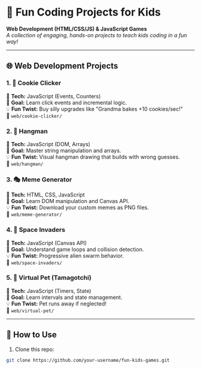 # 🚀 Fun Coding Projects for Kids  
**Web Development (HTML/CSS/JS) & JavaScript Games**  
*A collection of engaging, hands-on projects to teach kids coding in a fun way!*  

---

## 🌐 **Web Development Projects**  

### 1. 🍪 **Cookie Clicker**  
📌 **Tech:** JavaScript (Events, Counters)  
🎯 **Goal:** Learn click events and incremental logic.  
💡 **Fun Twist:** Buy silly upgrades like "Grandma bakes +10 cookies/sec!"  
📂 `web/cookie-clicker/`  

### 2. 🎯 **Hangman**  
📌 **Tech:** JavaScript (DOM, Arrays)  
🎯 **Goal:** Master string manipulation and arrays.  
💡 **Fun Twist:** Visual hangman drawing that builds with wrong guesses.  
📂 `web/hangman/`  

### 3. 🎭 **Meme Generator**  
📌 **Tech:** HTML, CSS, JavaScript  
🎯 **Goal:** Learn DOM manipulation and Canvas API.  
💡 **Fun Twist:** Download your custom memes as PNG files.  
📂 `web/meme-generator/`  

### 4. 👾 **Space Invaders**  
📌 **Tech:** JavaScript (Canvas API)  
🎯 **Goal:** Understand game loops and collision detection.  
💡 **Fun Twist:** Progressive alien swarm behavior.  
📂 `web/space-invaders/`  

### 5. 🐾 **Virtual Pet (Tamagotchi)**  
📌 **Tech:** JavaScript (Timers, State)  
🎯 **Goal:** Learn intervals and state management.  
💡 **Fun Twist:** Pet runs away if neglected!  
📂 `web/virtual-pet/`  

---

## 🎯 **How to Use**  
1. Clone this repo:  
```bash
git clone https://github.com/your-username/fun-kids-games.git
